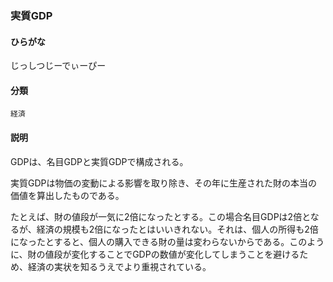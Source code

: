 <div style="display:none;">

## [あ行](securities-terms?id=あ行)
## [か行](securities-terms?id=か行)
## [さ行](securities-terms?id=さ行)

</div>

### 実質GDP

#### ひらがな

じっしつじーでぃーぴー

#### 分類

`経済`

#### 説明

GDPは、名目GDPと実質GDPで構成される。
 
実質GDPは物価の変動による影響を取り除き、その年に生産された財の本当の価値を算出したものである。
 
たとえば、財の値段が一気に2倍になったとする。この場合名目GDPは2倍となるが、経済の規模も2倍になったとはいいきれない。それは、個人の所得も2倍になったとすると、個人の購入できる財の量は変わらないからである。このように、財の値段が変化することでGDPの数値が変化してしまうことを避けるため、経済の実状を知るうえでより重視されている。

<div style="display:none;">

## [た行](securities-terms?id=た行)
## [な行](securities-terms?id=な行)
## [は行](securities-terms?id=は行)
## [ま行](securities-terms?id=ま行)
## [や行](securities-terms?id=や行)
## [ら行](securities-terms?id=ら行)
## [わ行](securities-terms?id=わ行)
## [英数字・記号](securities-terms?id=英数字・記号)

</div>

